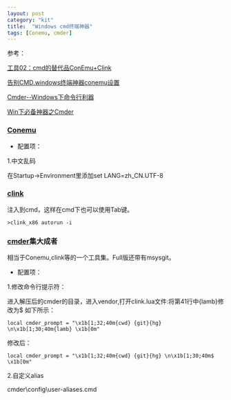 ```yaml
---
layout: post
category: "kit"
title:  "Windows cmd终端神器"
tags: [Conemu, cmder]
---
```


参考：

[工具02：cmd的替代品ConEmu+Clink](https://yq.aliyun.com/articles/44512)

[告别CMD.windows终端神器conemu设置](http://blog.csdn.net/m1mory/article/details/72591289)

[Cmder--Windows下命令行利器](http://www.cnblogs.com/zqzjs/archive/2016/12/19/6188605.html)

[Win下必备神器之Cmder](https://jeffjade.com/2016/01/13/2016-01-13-windows-software-cmder/)

### [Conemu](http://conemu.github.io/)

- 配置项：

1.中文乱码

在Startup->Environment里添加set LANG=zh_CN.UTF-8

### [clink](https://mridgers.github.io/clink/)

注入到cmd，这样在cmd下也可以使用Tab键。

`>clink_x86 autorun -i`

### [cmder](http://cmder.net/)集大成者

相当于Conemu,clink等的一个工具集。Full版还带有msysgit。

- 配置项：

1.修改命令行提示符：

进入解压后的cmder的目录，进入vendor,打开clink.lua文件:将第41行中{lamb}修改为$
如下所示：

`local cmder_prompt = "\x1b[1;32;40m{cwd} {git}{hg} \n\x1b[1;30;40m{lamb} \x1b[0m"`

修改后：

`local cmder_prompt = "\x1b[1;32;40m{cwd} {git}{hg} \n\x1b[1;30;40m$ \x1b[0m"`

2.自定义alias

cmder\config\user-aliases.cmd
